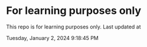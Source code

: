 # For learning purposes only
This repo is for learning purposes only.
Last updated at

Tuesday, January 2, 2024 9:18:45 PM

